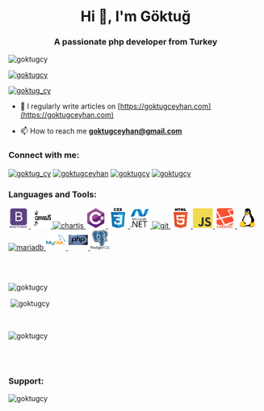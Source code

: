 <h1 align="center">Hi 👋, I'm Göktuğ</h1>
<h3 align="center">A passionate php developer from Turkey</h3>

<p align="left"> <img src="https://komarev.com/ghpvc/?username=goktugcy&label=Profile%20views&color=0e75b6&style=flat-square" alt="goktugcy" /> </p>

<p align="left"> <a href="https://github.com/ryo-ma/github-profile-trophy"><img src="https://github-profile-trophy.vercel.app/?username=goktugcy" alt="goktugcy" /></a> </p>

<p align="left"> <a href="https://twitter.com/goktug_cy" target="blank"><img src="https://img.shields.io/twitter/follow/goktug_cy?logo=twitter&style=for-the-badge" alt="goktug_cy" /></a> </p>

- 📝 I regularly write articles on [https://goktugceyhan.com](https://goktugceyhan.com)

- 📫 How to reach me **goktugceyhan@gmail.com**

<h3 align="left">Connect with me:</h3>
<p align="left">
<a href="https://twitter.com/goktug_cy" target="blank"><img align="center" src="https://raw.githubusercontent.com/rahuldkjain/github-profile-readme-generator/master/src/images/icons/Social/twitter.svg" alt="goktug_cy" height="30" width="40" /></a>
<a href="https://linkedin.com/in/goktugceyhan" target="blank"><img align="center" src="https://raw.githubusercontent.com/rahuldkjain/github-profile-readme-generator/master/src/images/icons/Social/linked-in-alt.svg" alt="goktugceyhan" height="30" width="40" /></a>
<a href="https://fb.com/goktugcy" target="blank"><img align="center" src="https://raw.githubusercontent.com/rahuldkjain/github-profile-readme-generator/master/src/images/icons/Social/facebook.svg" alt="goktugcy" height="30" width="40" /></a>
<a href="https://instagram.com/goktugcy" target="blank"><img align="center" src="https://raw.githubusercontent.com/rahuldkjain/github-profile-readme-generator/master/src/images/icons/Social/instagram.svg" alt="goktugcy" height="30" width="40" /></a>
</p>

<h3 align="left">Languages and Tools:</h3>
<p align="left"> <a href="https://getbootstrap.com" target="_blank"> <img src="https://raw.githubusercontent.com/devicons/devicon/master/icons/bootstrap/bootstrap-plain-wordmark.svg" alt="bootstrap" width="40" height="40"/> </a> <a href="https://canvasjs.com" target="_blank"> <img src="https://raw.githubusercontent.com/Hardik0307/Hardik0307/master/assets/canvasjs-charts.svg" alt="canvasjs" width="40" height="40"/> </a> <a href="https://www.chartjs.org" target="_blank"> <img src="https://www.chartjs.org/media/logo-title.svg" alt="chartjs" width="40" height="40"/> </a> <a href="https://www.w3schools.com/cs/" target="_blank"> <img src="https://raw.githubusercontent.com/devicons/devicon/master/icons/csharp/csharp-original.svg" alt="csharp" width="40" height="40"/> </a> <a href="https://www.w3schools.com/css/" target="_blank"> <img src="https://raw.githubusercontent.com/devicons/devicon/master/icons/css3/css3-original-wordmark.svg" alt="css3" width="40" height="40"/> </a> <a href="https://dotnet.microsoft.com/" target="_blank"> <img src="https://raw.githubusercontent.com/devicons/devicon/master/icons/dot-net/dot-net-original-wordmark.svg" alt="dotnet" width="40" height="40"/> </a> <a href="https://git-scm.com/" target="_blank"> <img src="https://www.vectorlogo.zone/logos/git-scm/git-scm-icon.svg" alt="git" width="40" height="40"/> </a> <a href="https://www.w3.org/html/" target="_blank"> <img src="https://raw.githubusercontent.com/devicons/devicon/master/icons/html5/html5-original-wordmark.svg" alt="html5" width="40" height="40"/> </a> <a href="https://developer.mozilla.org/en-US/docs/Web/JavaScript" target="_blank"> <img src="https://raw.githubusercontent.com/devicons/devicon/master/icons/javascript/javascript-original.svg" alt="javascript" width="40" height="40"/> </a> <a href="https://laravel.com/" target="_blank"> <img src="https://raw.githubusercontent.com/devicons/devicon/master/icons/laravel/laravel-plain-wordmark.svg" alt="laravel" width="40" height="40"/> </a> <a href="https://www.linux.org/" target="_blank"> <img src="https://raw.githubusercontent.com/devicons/devicon/master/icons/linux/linux-original.svg" alt="linux" width="40" height="40"/> </a> <a href="https://mariadb.org/" target="_blank"> <img src="https://www.vectorlogo.zone/logos/mariadb/mariadb-icon.svg" alt="mariadb" width="40" height="40"/> </a> <a href="https://www.mysql.com/" target="_blank"> <img src="https://raw.githubusercontent.com/devicons/devicon/master/icons/mysql/mysql-original-wordmark.svg" alt="mysql" width="40" height="40"/> </a> <a href="https://www.php.net" target="_blank"> <img src="https://raw.githubusercontent.com/devicons/devicon/master/icons/php/php-original.svg" alt="php" width="40" height="40"/> </a> <a href="https://www.postgresql.org" target="_blank"> <img src="https://raw.githubusercontent.com/devicons/devicon/master/icons/postgresql/postgresql-original-wordmark.svg" alt="postgresql" width="40" height="40"/> </a> </p>

<br><br>
<p><img align="left" src="https://github-readme-stats.vercel.app/api/top-langs?username=goktugcy&show_icons=true&locale=en&layout=compact" alt="goktugcy" /></p>
<br>
<p>&nbsp;<img align="center" src="https://github-readme-stats.vercel.app/api?username=goktugcy&show_icons=true&locale=en" alt="goktugcy" /></p>
<br>
<p><img align="center" src="https://github-readme-streak-stats.herokuapp.com/?user=goktugcy&" alt="goktugcy" /></p>

<br><br>

<h3 align="left">Support:</h3>
<p><a href="https://www.buymeacoffee.com/goktugcy"> <img align="left" src="https://cdn.buymeacoffee.com/buttons/v2/default-yellow.png" height="50" width="210" alt="goktugcy" /></a></p><br><br>

